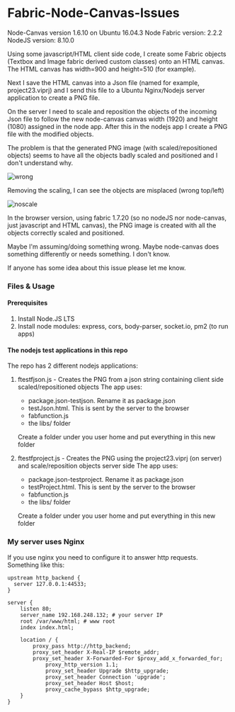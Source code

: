 # Fabric-Node-Canvas-Issues

Node-Canvas version 1.6.10 on Ubuntu 16.04.3
Node Fabric version: 2.2.2
NodeJS version: 8.10.0

Using some javascript/HTML client side code, I create some Fabric objects (Textbox and Image fabric derived custom classes) onto an HTML canvas.
The HTML canvas has width=900 and height=510 (for example).

Next I save the HTML canvas into a Json file (named for example, project23.viprj) and I send this file to a Ubuntu Nginx/Nodejs server application to create a PNG file.

On the server I need to scale and reposition the objects of the incoming Json file to follow the new node-canvas canvas width (1920) and height (1080) assigned in the node app. After this in the nodejs app I create a PNG file with the modified objects.

The problem is that the generated PNG image (with scaled/repositioned objects) seems to have all the objects badly scaled and positioned and I don't understand why.

![wrong](https://user-images.githubusercontent.com/20070559/37830450-85efd95a-2ea2-11e8-91db-e910ed8d5a6e.png)

Removing the scaling, I can see the objects are misplaced (wrong top/left)

![noscale](https://user-images.githubusercontent.com/20070559/37830486-a2b93478-2ea2-11e8-90f5-86b2178767c1.png)

In the browser version, using fabric 1.7.20 (so no nodeJS nor node-canvas, just javascript and HTML canvas), the PNG image is created with all the objects correctly scaled and positioned.

Maybe I'm assuming/doing  something wrong. Maybe node-canvas does something differently or needs something. I don't know.

If anyone has some idea about this issue please let me know.

### Files & Usage

#### Prerequisites
1. Install Node.JS LTS
2. Install node modules: express, cors, body-parser, socket.io, pm2 (to run apps)

#### The nodejs test applications in this repo
The repo has 2 different nodejs applications:

1. ftestfjson.js - Creates the PNG from a json string containing client side scaled/repositioned objects
    The app uses:
    - package.json-testjson. Rename it as package.json
    - testJson.html. This is sent by the server to the browser
    - fabfunction.js
    - the libs/ folder
    
   Create a folder under you user home and put everything in this new folder
    
2. ftestfproject.js - Creates the PNG using the project23.viprj (on server) and scale/reposition objects server side
    The app uses:
    - package.json-testproject. Rename it as package.json
    - testProject.html. This is sent by the server to the browser
    - fabfunction.js
    - the libs/ folder
    
   Create a folder under you user home and put everything in this new folder
    
### My server uses Nginx 
If you use nginx you need to configure it to answer http requests.
Something like this:
```
upstream http_backend {
  server 127.0.0.1:44533;
}

server {
	listen 80;
	server_name 192.168.248.132; # your server IP
	root /var/www/html; # www root
	index index.html;

	location / {
		proxy_pass http://http_backend;
		proxy_set_header X-Real-IP $remote_addr;
		proxy_set_header X-Forwarded-For $proxy_add_x_forwarded_for;
	        proxy_http_version 1.1;
	        proxy_set_header Upgrade $http_upgrade;
	        proxy_set_header Connection 'upgrade';
	        proxy_set_header Host $host;
	        proxy_cache_bypass $http_upgrade;
	}
}
```
